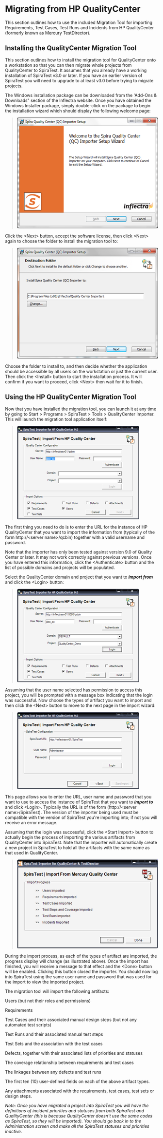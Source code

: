#  Migrating from HP QualityCenter

This section outlines how to use the included Migration Tool for
importing Requirements, Test Cases, Test Runs and Incidents from HP
QualityCenter (formerly known as Mercury TestDirector).

## Installing the QualityCenter Migration Tool

This section outlines how to install the migration tool for
QualityCenter onto a workstation so that you can then migrate whole
projects from QualityCenter to SpiraTest. It assumes that you already
have a working installation of SpiraTest v3.0 or later. If you have an
earlier version of SpiraTest you will need to upgrade to at least v3.0
before trying to migrate projects.

The Windows installation package can be downloaded from the 'Add-Ons &
Downloads" section of the Inflectra website. Once you have obtained the
Windows Installer package, simply double-click on the package to begin
the installation wizard which should display the following welcome page:

> ![](img/Migrating_from_HP_QualityCenter_47.png)

> 


Click the \<Next\> button, accept the software license, then click
\<Next\> again to choose the folder to install the migration tool to:

> ![](img/Migrating_from_HP_QualityCenter_48.png)

> 


Choose the folder to install to, and then decide whether the application
should be accessible by all users on the workstation or just the current
user. Then click the \<Install\> button to start the installation
process. It will confirm if you want to proceed, click \<Next\> then
wait for it to finish.

## Using the HP QualityCenter Migration Tool

Now that you have installed the migration tool, you can launch it at any
time by going to Start \> Programs \> SpiraTest \> Tools \>
QualityCenter Importer. This will launch the migration tool application
itself:

> ![](img/Migrating_from_HP_QualityCenter_49.png)

> 


The first thing you need to do is to enter the URL for the instance of
HP QualityCenter that you want to import the information from (typically
of the form http://\<server name\>/qcbin) together with a valid username
and password.

Note that the importer has only been tested against version 9.0 of
Quality Center or later. It may not work correctly against previous
versions. Once you have entered this information, click the
\<Authenticate\> button and the list of possible domains and projects
will be populated.

Select the QualityCenter domain and project that you want to ***import
from*** and click the \<Login\> button:

> ![](img/Migrating_from_HP_QualityCenter_50.png)

> 


Assuming that the user name selected has permission to access this
project, you will be prompted with a message box indicating that the
login was successful. Now choose the types of artifact you want to
import and then click the \<Next\> button to move to the next page in
the import wizard:

> ![](img/Migrating_from_HP_QualityCenter_51.png)

> 


This page allows you to enter the URL, user name and password that you
want to use to access the instance of SpiraTest that you want to
***import to*** and click \<Login\>. Typically the URL is of the form
(http://\<server name\>/SpiraTest). The version of the importer being
used must be compatible with the version of SpiraTest you're importing
into; if not you will receive an error message.

Assuming that the login was successful, click the \<Start Import\>
button to actually begin the process of importing the various artifacts
from QualityCenter into SpiraTest. Note that the importer will
automatically create a new project in SpiraTest to hold all the
artifacts with the same name as that used in QualityCenter.

> ![](img/Migrating_from_HP_QualityCenter_52.png)

> 


During the import process, as each of the types of artifact are
imported, the progress display will change (as illustrated above). Once
the import has finished, you will receive a message to that effect and
the \<Done\> button will be enabled. Clicking this button closed the
importer. You should now log into SpiraTest using the same user name and
password that was used for the import to view the imported project.

The migration tool will import the following artifacts:

Users (but not their roles and permissions)

Requirements

Test Cases and their associated manual design steps (but not any
automated test scripts)

Test Runs and their associated manual test steps

Test Sets and the association with the test cases

Defects, together with their associated lists of priorities and statuses

The coverage relationship between requirements and test cases

The linkages between any defects and test runs

The first ten (10) user-defined fields on each of the above artifact
types.

Any attachments associated with the requirements, test cases, test sets
or design steps.

*Note: Once you have migrated a project into SpiraTest you will have the
definitions of incident priorities and statuses from both SpiraTest and
QualityCenter (this is because QualityCenter doesn't use the same codes
as SpiraTest, so they will be imported). You should go back in to the
Administration screen and make all the SpiraTest statuses and priorities
inactive.*

